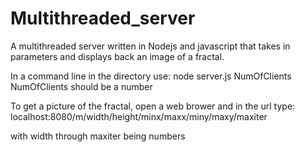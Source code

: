 Multithreaded_server
====================

A multithreaded server written in Nodejs and javascript that takes in parameters and displays back an image of a fractal.

In a command line in the directory use: node server.js NumOfClients
NumOfClients should be a number

To get a picture of the fractal, open a web brower and in the url type:
  localhost:8080/m/width/height/minx/maxx/miny/maxy/maxiter
  
with width through maxiter being numbers
